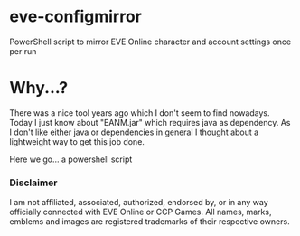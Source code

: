 # eve-configmirror
PowerShell script to mirror EVE Online character and account settings once per run

# Why...?
There was a nice tool years ago which I don't seem to find nowadays.
Today I just know about "EANM.jar" which requires java as dependency.
As I don't like either java or dependencies in general I thought about a lightweight way to get this job done.

Here we go... a powershell script





### Disclaimer
I am not affiliated, associated, authorized, endorsed by, or in any way officially connected with EVE Online or CCP Games. 
All names, marks, emblems and images are registered trademarks of their respective owners.
